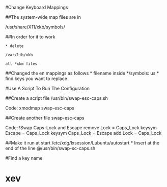 #Change Keyboard Mappings

##The system-wide map files are in

/usr/share/X11/xkb/symbols/

##In order for it to work 

	* delete

	/var/lib/xkb

	all *xkm files

##Changed the en mappings as follows
	* filename inside */symbols: us
	* find keys you want to replace


#Use A Script To Run The Configuration

##Create a script file
/usr/bin/swap-esc-caps.sh

Code:
xmodmap swap-esc-caps

##Create another file 
swap-esc-caps

Code:
!Swap Caps-Lock and Escape
remove Lock = Caps_Lock
keysym Escape = Caps_Lock
keysym Caps_Lock = Escape
add Lock = Caps_Lock

##Make it run at start
/etc/xdg/lxsession/Lubuntu/autostart
	* Insert at the end of the line
@/usr/bin/swap-sc-caps.sh

#Find a key name 
# xev
